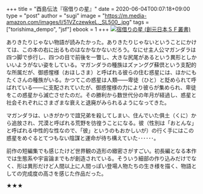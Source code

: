 +++
title = "酉島伝法『宿借りの星』"
date = 2020-06-04T00:07:18+09:00
type = "post"
author = "sugi"
image = "https://m.media-amazon.com/images/I/51VZczewkeL._SL500_.jpg"
tags = ["torishima_dempo", "jsf"]
ebook = 1
+++
<a href="https://www.amazon.co.jp/dp/B07NPHDM91/?tag=chezsugi-22" target="_blank"><img src="https://m.media-amazon.com/images/I/51VZczewkeL._SL500_.jpg" alt="宿借りの星 (創元日本ＳＦ叢書)" class="alignleft" /></a>

ありきたりじゃない物語が読みたかった。ありきたりじゃないということにかけては、この本の右に出るものはなかなかないだろう。なにせ主人公マガンダラは四つ脚で歩行し、四つの目で前後を一瞥し、大きな尻尾があるという異形としかいいようがない姿をしている。マガンダラの種族はズァンググ蘇倶という支配的な所属だが、御惑惺様（おほしさま）と呼ばれる彼らの住む惑星には、ほかにもたくさんの種族がいる。かつてこの惑星は人類——卑徒（ひと）と貶められて呼ばれている——に支配されていたが、御惑惺様の力により彼らが集められ、卑徒をこの惑星から滅亡させたのだ。その勝利から数世代分の年月が経過し、惑星と社会それぞれにさまざまな衰えと退廃がみられるようになってきた。

マガンダラは、いきがかりで誼兄弟を殺してしまい、住んでいた俱土（くに）から追放され、咒漠と呼ばれる荒野を彷徨うことになる。彼（性別は「おとんな」と呼ばれる中性的な性なので、「彼」というのもおかしいが）の行く手にはこの惑星をめぐるとてつもない陰謀と運命が待ち構えていた･･････。

前作の短編集でも感じたけど世界観の造形の緻密さがすごい。初長編となる本作では生態系や宇宙論までもが創造されている。そういう細部の作り込みだけでなく、形は異形だけど人間以上に人間っぽい登場人物たちの生き様を描く、物語としての完成度の高さを感じた作品だった。

★★★
